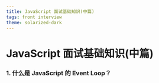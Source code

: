 ```yaml
---
title: JavaScript 面试基础知识(中篇)
tags: front interview
theme: solarized-dark
---
```


# JavaScript 面试基础知识(中篇)

### 1. 什么是 JavaScript 的 Event Loop？
